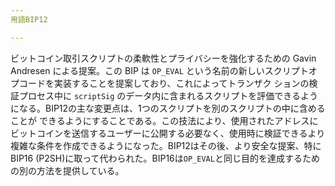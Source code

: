 ```yaml
---
用語BIP12

---
```

ビットコイン取引スクリプトの柔軟性とプライバシーを強化するための Gavin Andresen による提案。この BIP は `OP_EVAL` という名前の新しいスクリプトオプコードを実装することを提案しており、これによってトランザク ションの検証プロセス中に `scriptSig` のデータ内に含まれるスクリプトを評価できるようになる。BIP12の主な変更点は、1つのスクリプトを別のスクリプトの中に含めることが できるようにすることである。この技法により、使用されたアドレスにビットコインを送信するユーザーに公開する必要なく、使用時に検証できるより複雑な条件を作成できるようになった。BIP12はその後、より安全な提案、特にBIP16 (P2SH)に取って代わられた。BIP16は`OP_EVAL`と同じ目的を達成するための別の方法を提供している。